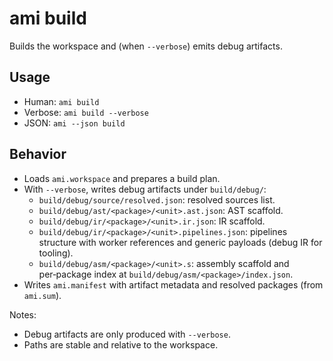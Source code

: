 # ami build

Builds the workspace and (when `--verbose`) emits debug artifacts.

## Usage

- Human: `ami build`
- Verbose: `ami build --verbose`
- JSON: `ami --json build`

## Behavior

- Loads `ami.workspace` and prepares a build plan.
- With `--verbose`, writes debug artifacts under `build/debug/`:
  - `build/debug/source/resolved.json`: resolved sources list.
  - `build/debug/ast/<package>/<unit>.ast.json`: AST scaffold.
  - `build/debug/ir/<package>/<unit>.ir.json`: IR scaffold.
  - `build/debug/ir/<package>/<unit>.pipelines.json`: pipelines structure with worker references and generic payloads (debug IR for tooling).
  - `build/debug/asm/<package>/<unit>.s`: assembly scaffold and per‑package index at `build/debug/asm/<package>/index.json`.
- Writes `ami.manifest` with artifact metadata and resolved packages (from `ami.sum`).

Notes:
- Debug artifacts are only produced with `--verbose`.
- Paths are stable and relative to the workspace.
